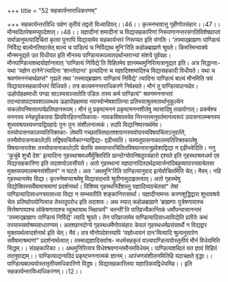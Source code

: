 +++
title = "52 सहकार्यन्तराधिकरणम्"

+++
सहकार्यन्तरविधिः पक्षेण तृतीयं तद्वतो विध्यादिवत्।।46।। कृत्स्नभावात्तु गृहीणोपसंहारः।।47।। मौनवदितरेषामप्युपदेशात्।।48।। यज्ञादीनां शमादीनां च विद्यासहकारिणां निरूपणानन्तरसंगतिविशेषप्राप्तां सर्वान्नानुमत्यादिचिंतां कृत्वा पुनरपि विद्यायामेव सहकार्यन्तरं निरूप्यत इति संगतिः। 'तस्माद्ब्राह्मणः पाण्डित्यं निर्विद्य बाल्येनतिष्ठासेत् बाल्यं च पांडित्यं च निर्विद्याथ मुनि'रिति कहोळब्राह्मणे श्रूयते। किमस्मिन्वाक्ये मौनमनूद्यते उत विधीयत इति मौनस्य पाण्डित्यरूपत्वतदर्थान्तराभ्यां संशये पूर्वपक्षः। मौनपाण्डित्यशब्दयोर्ज्ञानत्वात् 'पाण्डित्यं निर्विद्ये'ति विहितमेव ज्ञानमथमुनिरित्यत्रानूद्यत इति। अत्र सिद्धान्तः- यथा 'यज्ञेन दानेने'त्यादिना 'शान्तोदान्त' इत्यादिना च यज्ञादिश्शमादिश्च विद्यासहकारी विधीयते। यथा च श्रवणंमननंचार्थप्राप्तं" गृह्यते तथा 'तस्माद्ब्राह्मणः पाण्डित्यं निर्विद्ये' त्यादिना पाण्डित्यं बाल्यं मौनमिति त्रयं विद्यायास्सहकार्यन्तरं विधियते। तत्र बाल्यमनन्तराधिकरणे निर्वक्ष्यते। मौनं तु पाण्डित्यादन्यदेव। ऊहोपोहक्षमाधीः पण्डा साऽस्यसञ्जातेति पंडितः तस्य कर्म पाण्डित्यं" श्रवणमननान्तरं तदभ्यासपाटववशाल्लब्धय ऊहापोहक्षमया नवनवोन्मेषशालिन्या प्रतिभयाश्रुतमतार्थानुकूल्येन सकलोपनिषत्तात्पर्यप्रतिष्ठानरूपम्। मौनं तु प्रकृष्टमननं प्रकृष्टमननशीलेषु व्यासादिषु तत्प्रयोगात्। प्रकर्षश्च मननस्य स्नेहपूर्वकतया प्रियविरहितनायिकाया- नायकविषयस्येव निरन्तरमनुवर्तमानत्वरूपं उपासनालम्बनस्य शुभावश्रयस्यभगवद्विग्रहादेः पुनः पुनः संशीलनात्मकं। तदपि विद्यानिष्पत्त्यर्थमेव। यस्योपासनकालव्यतिरिक्तका- लेष्वपि गच्छतस्तिष्ठतश्शयानस्यवोपास्यविषयचिंताऽनुवर्तते, तस्यैवोपासनाकालेऽपि तद्विषयचित्तैकाग्न्याद्विद्या- द्दढीभवति। यस्यतूपासनाकालव्यतिरिक्तकालेषु विषयान्तरावेशः तस्योपासनाकालेऽपि चेतसि समयान्तरचिंतितविषयान्तरानुप्रवेशाद्विद्या न द्दढीभवेदिति। ननु 'कुचुंबे शुचौ देश' इत्यादिना गृहस्थाश्रमधर्मैर्मुक्तिरिति छान्दोग्योपनिषदुपसंहारो द्दश्यते इति गृहस्थाश्रमधर्मा एव विद्यासहकारिणा इति तदाशयोऽवसीयते। अतो गृहस्थानां यज्ञदानादितदर्थद्रव्यार्जनादिबहुव्यापारव्यग्रचेतसा मुक्तरूपमालम्बनसंशीलनं" न घटते। अतः 'अथमुनि'रिति पाण्डित्यानुवाद इत्येवोचितमिति चेत्। मैवम्। नहि गृहस्थानामेव विद्या। कृत्स्नेष्वप्याश्रमेषु विद्यासद्भावे श्रुतीनामुदाहृतत्वात्। अतो गृहस्थेषु विद्योक्तिस्सर्वेषामाश्रमाणां प्रदर्शनार्था। विशिष्य गृहस्थनिर्देशस्तु यज्ञादिव्यग्रचेतसां" तेषां पाण्डित्यादिसाधनत्रयसाध्या विद्या न सम्भवतीति शङ्कानिरासार्था। यज्ञादीनामन्तः करणशुद्धिद्वारा शूभावश्रये चेतः प्रतिष्ठोपयोगित्वान्न तेस्तदुपरोध इति तदाशयः। अथ स्यात् कहोळब्राह्मणे 'ब्राह्मणाः पुत्रेषणायाश्च वित्तेषणायाश्च लोकेषणायाश्च व्युत्थायाथ भिक्षाचर्यं" चरन्ती'ति पारिव्रज्यैकान्तिकं धर्मोपन्यासानन्तरं 'तस्माद्ब्राह्मणः पाण्डित्यं निर्विद्ये' त्यादि श्रूयते। तेन परिव्राजामेव पाण्डित्यादिसाध्याविद्येति प्रतीतेः कथं तस्यास्सर्वाश्रमसाधारण्यम्। अतश्छानदोग्ये गृहस्थधर्मेणोपसंहारः केवलं गृहस्थधर्मप्रसंसार्थो न विद्यद्वार मुक्तयर्थत्वप्दर्शनार्थ इति चेत्। मैवं। तत्र मौनोपदेशस्यापि 'यज्ञोध्ययनं दान'मित्यादि श्रुत्यनुसारेण सर्वेषामाश्रमाणां" प्रदर्शनार्थत्वात्। तस्माद्यज्ञादिसर्वाश्र- मधर्मसहकृतं वाल्यपाण्डित्ययोस्तृतीयं मौनं विधेयमिति सिद्धम्।। संग्रहकारिकाः।। अथमुनिरित्यत्र विधेश्श्रवणान्तमौनमविधेयम्। पाण्डित्यशब्दितं यत ज्ञावं विहितं तदनुवाद्यम्।। पाण्डित्याद्यन्यदिदं प्रकृष्टमननात्मकं ज्ञानम्। आरंभणसंशीलनमितिहि यदाचक्षते वृद्धाः।। पाण्डित्यबाल्ययोस्तत्तृतीयमधिकारिणो विदुषः। विद्यासहकारितया यज्ञादिकवद्विधेयमिह।। इति सहकार्यन्तरविध्यधिकरणम्।।12।।